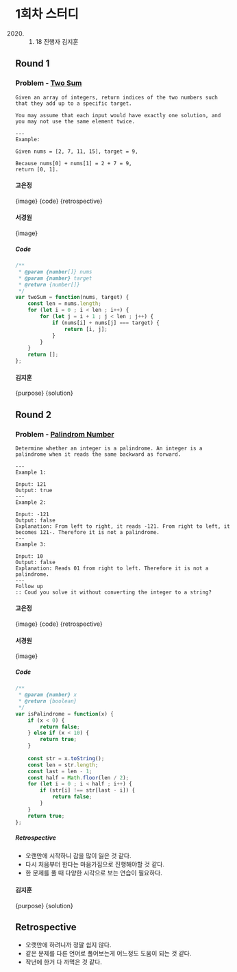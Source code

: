# 1회차 스터디
2020. 01. 18
진행자 김지훈

## Round 1
### Problem - [Two Sum](https://leetcode.com/problems/two-sum/)
```
Given an array of integers, return indices of the two numbers such that they add up to a specific target.

You may assume that each input would have exactly one solution, and you may not use the same element twice.

---
Example:

Given nums = [2, 7, 11, 15], target = 9,

Because nums[0] + nums[1] = 2 + 7 = 9,
return [0, 1].
```

#### 고은정
{image}
{code}
{retrospective}

#### 서경원
{image}

##### Code
```javascript
/**
 * @param {number[]} nums
 * @param {number} target
 * @return {number[]}
 */
var twoSum = function(nums, target) {
    const len = nums.length;
    for (let i = 0 ; i < len ; i++) {
        for (let j = i + 1 ; j < len ; j++) {
            if (nums[i] + nums[j] === target) {
                return [i, j];
            }
        }
    }
    return [];
};
```

#### 김지훈
{purpose}
{solution}

## Round 2
### Problem - [Palindrom Number](https://leetcode.com/problems/palindrome-number/)
```
Determine whether an integer is a palindrome. An integer is a palindrome when it reads the same backward as forward.

---
Example 1:

Input: 121
Output: true
---
Example 2:

Input: -121
Output: false
Explanation: From left to right, it reads -121. From right to left, it becomes 121-. Therefore it is not a palindrome.
---
Example 3:

Input: 10
Output: false
Explanation: Reads 01 from right to left. Therefore it is not a palindrome.
---
Follow up
:: Coud you solve it without converting the integer to a string?
```

#### 고은정
{image}
{code}
{retrospective}

#### 서경원
{image}

##### Code

```javascript
/**
 * @param {number} x
 * @return {boolean}
 */
var isPalindrome = function(x) {
    if (x < 0) {
        return false;
    } else if (x < 10) {
        return true;
    }
    
    const str = x.toString();
    const len = str.length;
    const last = len - 1;
    const half = Math.floor(len / 2);
    for (let i = 0 ; i < half ; i++) {
        if (str[i] !== str[last - i]) {
            return false;
        }
    }
    return true;
};
```

##### Retrospective
- 오랜만에 시작하니 감을 많이 잃은 것 같다.
- 다시 처음부터 한다는 마음가짐으로 진행해야할 것 같다.
- 한 문제를 풀 때 다양한 시각으로 보는 연습이 필요하다.

#### 김지훈
{purpose}
{solution}

## Retrospective
* 오랫만에 하려니까 정말 쉽지 않다.
* 같은 문제를 다른 언어로 풀어보는게 어느정도 도움이 되는 것 같다.
* 작년에 한거 다 까먹은 것 같다.
